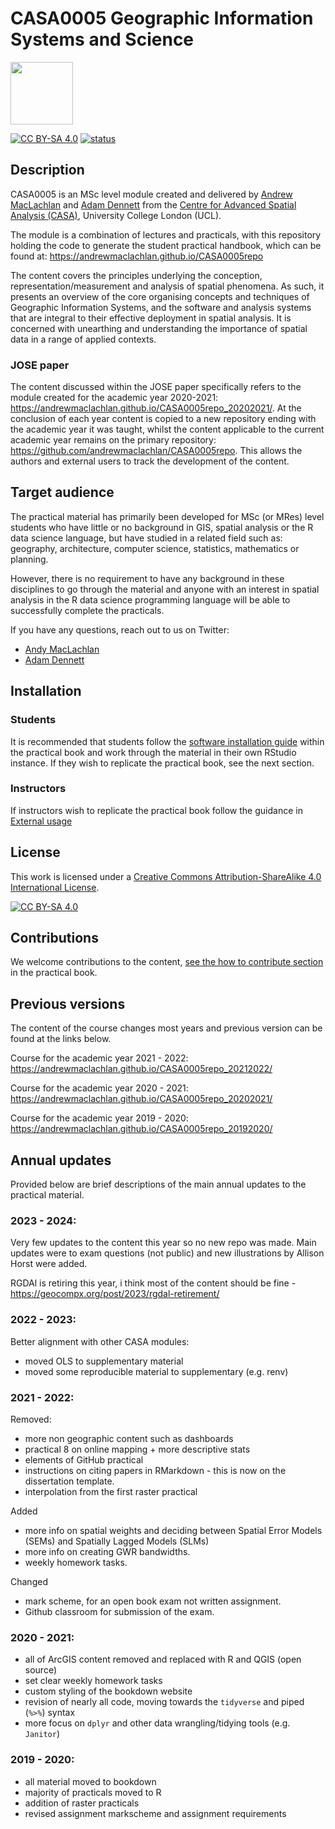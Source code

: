 # CASA0005 Geographic Information Systems and Science

<img src="general_images/casa_logo.jpg" width="100" >

[![CC BY-SA 4.0][cc-by-sa-shield]][cc-by-sa] [![status](https://jose.theoj.org/papers/a05734775775d1ef968e582ce9a7cb17/status.svg)](https://jose.theoj.org/papers/a05734775775d1ef968e582ce9a7cb17)

## Description

CASA0005 is an MSc level module created and delivered by [Andrew MacLachlan](https://twitter.com/andymaclachlan) and [Adam Dennett](https://twitter.com/adam_dennett) from the [Centre for Advanced Spatial Analysis (CASA)](https://www.ucl.ac.uk/bartlett/casa/), University College London (UCL).  

The module is a combination of lectures and practicals, with this repository holding the code to generate the student practical handbook, which can be found at: https://andrewmaclachlan.github.io/CASA0005repo

The content covers the principles underlying the conception, representation/measurement and analysis of spatial phenomena. As such, it presents an overview of the core organising concepts and techniques of Geographic Information Systems, and the software and analysis systems that are integral to their effective deployment in spatial analysis. It is concerned with unearthing and understanding the importance of spatial data in a range of applied contexts.

### JOSE paper

The content discussed within the JOSE paper specifically refers to the module created for the academic year 2020-2021: https://andrewmaclachlan.github.io/CASA0005repo_20202021/. At the conclusion of each year content is copied to a new repository ending with the academic year it was taught, whilst the content applicable to the current academic year remains on the primary repository: https://github.com/andrewmaclachlan/CASA0005repo. This allows the authors and external users to track the development of the content. 

## Target audience

The practical material has primarily been developed for MSc (or MRes) level students who have little or no background in GIS, spatial analysis or the R data science language, but have studied in a related field such as: geography, architecture, computer science, statistics, mathematics or planning.

However, there is no requirement to have any background in these disciplines to go through the material and anyone with an interest in spatial analysis in the R data science programming language will be able to successfully complete the practicals. 

If you have any questions, reach out to us on Twitter:

* [Andy MacLachlan](https://twitter.com/andymaclachlan)
* [Adam Dennett](https://twitter.com/adam_dennett)

## Installation 

### Students

It is recommended that students follow the [software installation guide](https://andrewmaclachlan.github.io/CASA0005repo/software-installation.html) within the practical book and work through the material in their own RStudio instance. If they wish to replicate the practical book, see the next section.

### Instructors 

If instructors wish to replicate the practical book follow the guidance in [External usage](https://andrewmaclachlan.github.io/CASA0005repo/external-usage.html#external-usage) 

## License

This work is licensed under a
[Creative Commons Attribution-ShareAlike 4.0 International License][cc-by-sa].

[![CC BY-SA 4.0][cc-by-sa-image]][cc-by-sa]

[cc-by-sa]: http://creativecommons.org/licenses/by-sa/4.0/
[cc-by-sa-image]: https://licensebuttons.net/l/by-sa/4.0/88x31.png
[cc-by-sa-shield]: https://img.shields.io/badge/License-CC%20BY--SA%204.0-lightgrey.svg

## Contributions

We welcome contributions to the content, [see the how to contribute section](https://andrewmaclachlan.github.io/CASA0005repo/external-usage.html#how-to-contribute) in the practical book.

## Previous versions

The content of the course changes most years and previous version can be found at the links below.

Course for the academic year 2021 - 2022: https://andrewmaclachlan.github.io/CASA0005repo_20212022/

Course for the academic year 2020 - 2021: https://andrewmaclachlan.github.io/CASA0005repo_20202021/

Course for the academic year 2019 - 2020: https://andrewmaclachlan.github.io/CASA0005repo_20192020/

## Annual updates

Provided below are brief descriptions of the main annual updates to the practical material.

### 2023 - 2024:

Very few updates to the content this year so no new repo was made. Main updates were to exam questions (not public) and new illustrations by Allison Horst were added.

RGDAl is retiring this year, i think most of the content should be fine - https://geocompx.org/post/2023/rgdal-retirement/ 

### 2022 - 2023:

Better alignment with other CASA modules:
 * moved OLS to supplementary material 
 * moved some reproducible material to supplementary (e.g. renv)

### 2021 - 2022:

Removed:
  * more non geographic content such as dashboards
  * practical 8 on online mapping + more descriptive stats
  * elements of GitHub practical 
  * instructions on citing papers in RMarkdown - this is now on the dissertation template. 
  * interpolation from the first raster practical 

Added 
* more info on spatial weights and deciding between Spatial Error Models (SEMs) and Spatially Lagged Models (SLMs)
* more info on creating GWR bandwidths. 
* weekly homework tasks.

Changed
* mark scheme,  for an open book exam not written assignment.
* Github classroom for submission of the exam.

### 2020 - 2021:

* all of ArcGIS content removed and replaced with R and QGIS (open source)
* set clear weekly homework tasks 
* custom styling of the bookdown website
* revision of nearly all code, moving towards the `tidyverse` and piped (`%>%`) syntax
* more focus on `dplyr` and other data wrangling/tidying tools (e.g. `Janitor`)

### 2019 - 2020:

* all material moved to bookdown
* majority of practicals moved to R
* addition of raster practicals
* revised assignment markscheme and assignment requirements 
